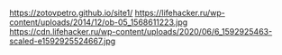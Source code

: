 https://zotovpetro.github.io/site1/
https://lifehacker.ru/wp-content/uploads/2014/12/ob-05_1568611223.jpg
https://cdn.lifehacker.ru/wp-content/uploads/2020/06/6_1592925463-scaled-e1592925524667.jpg
